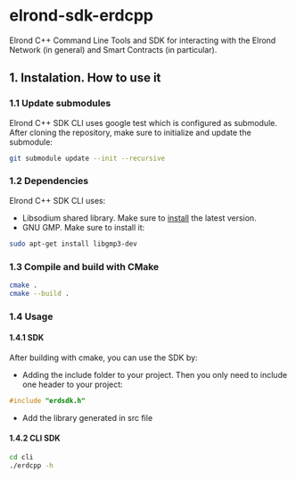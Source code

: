 # elrond-sdk-erdcpp

Elrond C++ Command Line Tools and SDK for interacting with the Elrond Network (in general) and Smart Contracts (in
particular).

## 1. Instalation. How to use it

### 1.1 Update submodules

Elrond C++ SDK CLI uses google test which is configured as submodule. After cloning the repository, make sure to
initialize and update the submodule:

```bash
git submodule update --init --recursive
```

### 1.2 Dependencies

Elrond C++ SDK CLI uses:
- Libsodium shared library. Make sure to [install](https://doc.libsodium.org/installation) the
latest version.
- GNU GMP. Make sure to install it:
```bash
sudo apt-get install libgmp3-dev
```

### 1.3 Compile and build with CMake

```bash
cmake .
cmake --build .
```

### 1.4 Usage

#### 1.4.1 SDK

After building with cmake, you can use the SDK by:
- Adding the include folder to your project. Then you only need to include one header to your project:
```c++
#include "erdsdk.h"
```
- Add the library generated in src file

#### 1.4.2 CLI SDK
```bash
cd cli
./erdcpp -h
```

